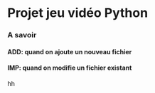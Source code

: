 # Projet jeu vidéo Python

### A savoir
#### ADD: quand on ajoute un nouveau fichier
#### IMP: quand on modifie un fichier existant
hh